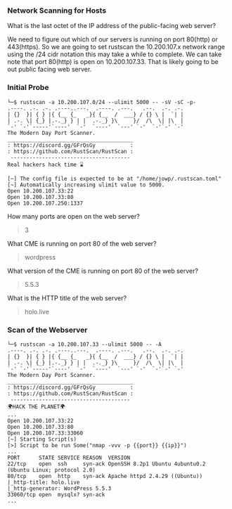 ### Network Scanning for Hosts


What is the last octet of the IP address of the public-facing web server?

We need to figure out which of our servers is running on port 80(http) or 443(https). So we are going to set rustscan the 10.200.107.x network range using the /24 cidr notation this may take a while to complete. We can take note that port 80(http) is open on 10.200.107.33. That is likely going to be out public facing web server.

### Initial Probe
```shell
└─$ rustscan -a 10.200.107.0/24 --ulimit 5000 -- -sV -sC -p-                                                              
.----. .-. .-. .----..---.  .----. .---.   .--.  .-. .-.
| {}  }| { } |{ {__ {_   _}{ {__  /  ___} / {} \ |  `| |
| .-. \| {_} |.-._} } | |  .-._} }\     }/  /\  \| |\  |
`-' `-'`-----'`----'  `-'  `----'  `---' `-'  `-'`-' `-'
The Modern Day Port Scanner.
________________________________________
: https://discord.gg/GFrQsGy           :
: https://github.com/RustScan/RustScan :
 --------------------------------------
Real hackers hack time ⌛

[~] The config file is expected to be at "/home/jowp/.rustscan.toml"
[~] Automatically increasing ulimit value to 5000.
Open 10.200.107.33:22
Open 10.200.107.33:80
Open 10.200.107.250:1337

```
How many ports are open on the web server?
> 3

What CME is running on port 80 of the web server?
> wordpress

What version of the CME is running on port 80 of the web server?
> 5.5.3

What is the HTTP title of the web server?
> holo.live

### Scan of the Webserver
```shell
└─$ rustscan -a 10.200.107.33 --ulimit 5000 -- -A          
.----. .-. .-. .----..---.  .----. .---.   .--.  .-. .-.
| {}  }| { } |{ {__ {_   _}{ {__  /  ___} / {} \ |  `| |
| .-. \| {_} |.-._} } | |  .-._} }\     }/  /\  \| |\  |
`-' `-'`-----'`----'  `-'  `----'  `---' `-'  `-'`-' `-'
The Modern Day Port Scanner.
________________________________________
: https://discord.gg/GFrQsGy           :
: https://github.com/RustScan/RustScan :
 --------------------------------------
🌍HACK THE PLANET🌍
...
Open 10.200.107.33:22
Open 10.200.107.33:80
Open 10.200.107.33:33060
[~] Starting Script(s)
[>] Script to be run Some("nmap -vvv -p {{port}} {{ip}}")
...
PORT      STATE SERVICE REASON  VERSION
22/tcp    open  ssh     syn-ack OpenSSH 8.2p1 Ubuntu 4ubuntu0.2 (Ubuntu Linux; protocol 2.0)
80/tcp    open  http    syn-ack Apache httpd 2.4.29 ((Ubuntu))
|_http-title: holo.live
|_http-generator: WordPress 5.5.3
33060/tcp open  mysqlx? syn-ack
...
```
